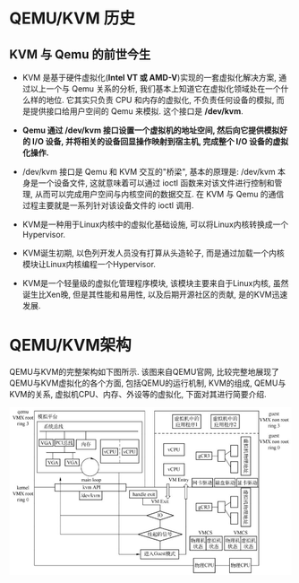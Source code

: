 
# QEMU/KVM 历史



## KVM 与 Qemu 的前世今生








* KVM 是基于硬件虚拟化(**Intel VT 或 AMD-V**)实现的一套虚拟化解决方案, 通过以上一个与 Qemu 关系的分析, 我们基本上知道它在虚拟化领域处在一个什么样的地位. 它其实只负责 CPU 和内存的虚拟化, 不负责任何设备的模拟, 而是提供接口给用户空间的 Qemu 来模拟. 这个接口是 **/dev/kvm**.

* **Qemu 通过 /dev/kvm 接口设置一个虚拟机的地址空间, 然后向它提供模拟好的 I/O 设备, 并将相关的设备回显操作映射到宿主机, 完成整个 I/O 设备的虚拟化操作.**

* /dev/kvm 接口是 Qemu 和 KVM 交互的"桥梁", 基本的原理是: /dev/kvm 本身是一个设备文件, 这就意味着可以通过 ioctl 函数来对该文件进行控制和管理, 从而可以完成用户空间与内核空间的数据交互. 在 KVM 与 Qemu 的通信过程主要就是一系列针对该设备文件的 ioctl 调用.
* KVM是一种用于Linux内核中的虚拟化基础设施, 可以将Linux内核转换成一个Hypervisor.
* KVM诞生初期, 以色列开发人员没有打算从头造轮子, 而是通过加载一个内核模块让Linux内核编程一个Hypervisor.
* KVM是一个轻量级的虚拟化管理程序模块, 该模块主要来自于Linux内核, 虽然诞生比Xen晚, 但是其性能和易用性, 以及后期开源社区的贡献, 是的KVM迅速发展.





# QEMU/KVM架构

QEMU与KVM的完整架构如下图所示. 该图来自QEMU官网, 比较完整地展现了QEMU与KVM虚拟化的各个方面, 包括QEMU的运行机制, KVM的组成, QEMU与KVM的关系, 虚拟机CPU、内存、外设等的虚拟化, 下面对其进行简要介绍.

![2024-05-08-11-48-26.png](./images/2024-05-08-11-48-26.png)

